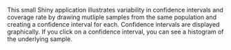 
This small Shiny application illustrates variability in confidence intervals and coverage rate by drawing mutliple samples from the same population and creating a confidence interval for each.  Confidence intervals are displayed graphically.  If you click on a confidence interval, you can see a histogram of the underlying sample.
